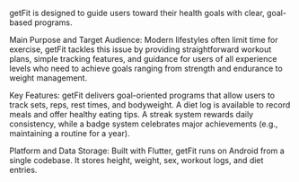 getFit is designed to guide users toward their health goals with clear, goal-based programs.

Main Purpose and Target Audience: Modern lifestyles often limit time for exercise, getFit tackles this
issue by providing straightforward workout plans, simple tracking features, and guidance for users of
all experience levels who need to achieve goals ranging from strength and endurance to weight
management.

Key Features: getFit delivers goal-oriented programs that allow users to track sets, reps, rest times,
and bodyweight. A diet log is available to record meals and offer healthy eating tips. A streak system
rewards daily consistency, while a badge system celebrates major achievements (e.g., maintaining a
routine for a year).

Platform and Data Storage: Built with Flutter, getFit runs on Android from a single codebase.
It stores height, weight, sex, workout logs, and diet entries.

